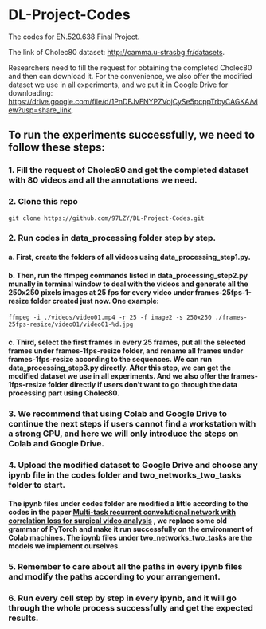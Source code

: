# DL-Project-Codes
The codes for EN.520.638 Final Project.

The link of Cholec80 dataset: http://camma.u-strasbg.fr/datasets.

Researchers need to fill the request for obtaining the completed Cholec80 and then can download it. For the convenience, we also offer the modified dataset we use in all experiments, and we put it in Google Drive for downloading: https://drive.google.com/file/d/1PnDFJvFNYPZVojCySe5pcppTrbyCAGKA/view?usp=share_link.

## To run the experiments successfully, we need to follow these steps:

###	1. Fill the request of Cholec80 and get the completed dataset with 80 videos and all the annotations we need.
### 2. Clone this repo
`git clone https://github.com/97LZY/DL-Project-Codes.git`
### 2. Run codes in data_processing folder step by step. 
#### a. First, create the folders of all videos using data_processing_step1.py.
#### b. Then, run the ffmpeg commands listed in data_processing_step2.py munally in terminal window to deal with the videos and generate all the 250x250 pixels images at 25 fps for every video under frames-25fps-1-resize folder created just now. One example:
`ffmpeg -i ./videos/video01.mp4 -r 25 -f image2 -s 250x250 ./frames-25fps-resize/video01/video01-%d.jpg`
#### c. Third, select the first frames in every 25 frames, put all the selected frames under frames-1fps-resize folder, and rename all frames under frames-1fps-resize according to the sequences. We can run data_processing_step3.py directly. After this step, we can get the modified dataset we use in all experiments. And we also offer the frames-1fps-resize folder directly if users don’t want to go through the data processing part using Cholec80.
### 3. We recommend that using Colab and Google Drive to continue the next steps if users cannot find a workstation with a strong GPU, and here we will only introduce the steps on Colab and Google Drive.
### 4. Upload the modified dataset to Google Drive and choose any ipynb file in the codes folder and two_networks_two_tasks folder to start. 
#### The ipynb files under codes folder are modified a little according to the codes in the paper [Multi-task recurrent convolutional network with correlation loss for surgical video analysis](https://github.com/YuemingJin/MTRCNet-CL#readme) , we replace some old grammar of PyTorch and make it run successfully on the environment of Colab machines. The ipynb files under two_networks_two_tasks are the models we implement ourselves.
### 5. Remember to care about all the paths in every ipynb files and modify the paths according to your arrangement.
### 6. Run every cell step by step in every ipynb, and it will go through the whole process successfully and get the expected results.

